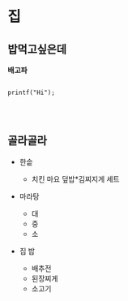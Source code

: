 # 집
## 밥먹고싶은데
**배고파**
<pre>
<code>
printf("Hi");
</pre>
</code>


## 골라골라
+ 한솥
    + 치킨 마요 덮밥*김찌지게 세트
+ 마라탕
    + 대
    + 중
    + 소

+ 집 밥
    + 배추전
    + 된장찌게
    + 소고기
